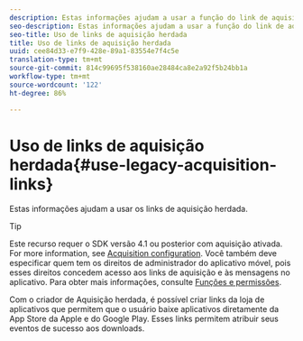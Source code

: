 ```yaml
---
description: Estas informações ajudam a usar a função do link de aquisição herdada.
seo-description: Estas informações ajudam a usar a função do link de aquisição herdada.
seo-title: Uso de links de aquisição herdada
title: Uso de links de aquisição herdada
uuid: cee84d33-e7f9-428e-89a1-83554e7f4c5e
translation-type: tm+mt
source-git-commit: 814c99695f538160ae28484ca8e2a92f5b24bb1a
workflow-type: tm+mt
source-wordcount: '122'
ht-degree: 86%

---
```



# Uso de links de aquisição herdada{#use-legacy-acquisition-links}

Estas informações ajudam a usar os links de aquisição herdada.

>[!TIP]
>
>Este recurso requer o SDK versão 4.1 ou posterior com aquisição ativada. For more information, see [Acquisition configuration](/help/using/acquisition-main/t-enable-acquisition.md). Você também deve especificar quem tem os direitos de administrador do aplicativo móvel, pois esses direitos concedem acesso aos links de aquisição e às mensagens no aplicativo. Para obter mais informações, consulte [Funções e permissões](/help/using/gs/c-mob-roles-and-permissions.md).

Com o criador de Aquisição herdada, é possível criar links da loja de aplicativos que permitem que o usuário baixe aplicativos diretamente da App Store da Apple e do Google Play. Esses links permitem atribuir seus eventos de sucesso aos downloads.

